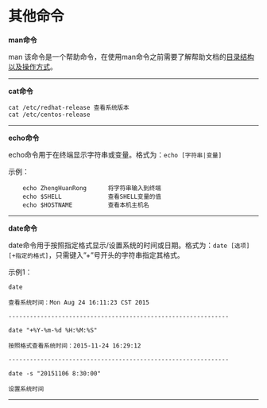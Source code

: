 # 其他命令

**man命令**

man 该命令是一个帮助命令，在使用man命令之前需要了解帮助文档的[目录结构以及操作方式](http://www.linuxprobe.com/chapter02/#22)。

---
**cat命令**

    cat /etc/redhat-release 查看系统版本
    cat /etc/centos-release 
    
---
**echo命令**

echo命令用于在终端显示字符串或变量。格式为：```echo [字符串|变量]```

示例：
            
        echo ZhengHuanRong      将字符串输入到终端
        echo $SHELL             查看SHELL变量的值
        echo $HOSTNAME          查看本机主机名

---
**date命令**

date命令用于按照指定格式显示/设置系统的时间或日期。格式为：```date [选项] [+指定的格式]```，只需键入”+”号开头的字符串指定其格式。

示例1：

    date 
        
    查看系统时间：Mon Aug 24 16:11:23 CST 2015    
    
    --------------------------------------------------------------
            
    date "+%Y-%m-%d %H:%M:%S"   
        
    按照格式查看系统时间：2015-11-24 16:29:12
    
    --------------------------------------------------------------
            
    date -s "20151106 8:30:00"  
        
    设置系统时间

---
